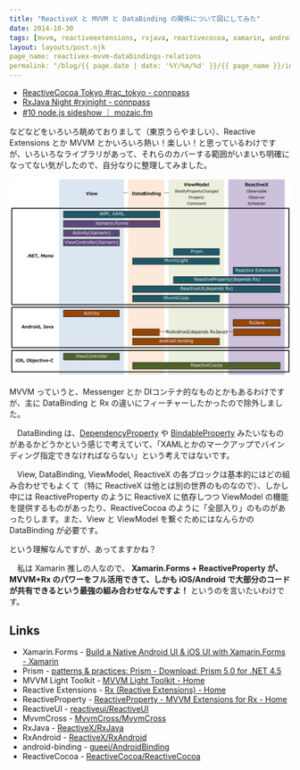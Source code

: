 ```yaml
---
title: "ReactiveX と MVVM と DataBinding の関係について図にしてみた"
date: 2014-10-30
tags: [mvvm, reactiveextensions, rxjava, reactivecocoa, xamarin, android, ios, C#]
layout: layouts/post.njk
page_name: reactivex-mvvm-databindings-relations
permalink: "/blog/{{ page.date | date: '%Y/%m/%d' }}/{{ page_name }}/index.html"
---
```

* [ReactiveCocoa Tokyo #rac_tokyo - connpass](http://connpass.com/event/8680/)
* [RxJava Night #rxjnight - connpass](http://connpass.com/event/9061/)
* [#10 node.js sideshow ｜ mozaic.fm](http://mozaic.fm/post/100741841543/10-node-js-sideshow)

<!--more-->

などなどをいろいろ眺めておりまして（東京うらやましい）、Reactive Extensions とか MVVM とかいろいろ熱い！楽しい！と思っているわけですが、いろいろなライブラリがあって、それらのカバーする範囲がいまいち明確になってない気がしたので、自分なりに整理してみました。

![](/img/posts/reactive_mvvm_databindings_relations_01.png)

MVVM っていうと、Messenger とか DIコンテナ的なものとかもあるわけですが、主に DataBinding と Rx の違いにフィーチャーしたかったので除外しました。

　DataBinding は、[DependencyProperty](http://www.atmarkit.co.jp/ait/articles/1008/03/news097_3.html) や [BindableProperty](http://blog.falafel.com/learning-xamarin-custom-renderers-in-xamarin-forms/) みたいなものがあるかどうかという感じで考えていて、「XAMLとかのマークアップでバインディング指定できなければならない」という考えではないです。

　View, DataBinding, ViewModel, ReactiveX の各ブロックは基本的にはどの組み合わせでもよくて（特に ReactiveX は他とは別の世界のものなので）、しかし中には ReactiveProperty のように ReactiveX に依存しつつ ViewModel の機能を提供するものがあったり、ReactiveCocoa のように「全部入り」のものがあったりします。また、View と ViewModel を繋ぐためにはなんらかの DataBinding が必要です。

という理解なんですが、あってますかね？

　私は Xamarin 推しの人なので、 **Xamarin.Forms + ReactiveProperty が、MVVM+Rx のパワーをフル活用できて、しかも iOS/Android で大部分のコードが共有できるという最強の組み合わせなんですよ！** というのを言いたいわけです。

## Links

* Xamarin.Forms - [Build a Native Android UI & iOS UI with Xamarin.Forms - Xamarin](http://xamarin.com/forms)
* Prism - [patterns & practices: Prism - Download: Prism 5.0 for .NET 4.5](http://compositewpf.codeplex.com/releases/view/117297)
* MVVM Light Toolkit - [MVVM Light Toolkit - Home](https://mvvmlight.codeplex.com/)
* Reactive Extensions - [Rx (Reactive Extensions) - Home](https://rx.codeplex.com/)
* ReactiveProperty - [ReactiveProperty - MVVM Extensions for Rx - Home](https://reactiveproperty.codeplex.com/)
* ReactiveUI - [reactiveui/ReactiveUI](https://github.com/reactiveui/reactiveui)
* MvvmCross - [MvvmCross/MvvmCross](https://github.com/MvvmCross/MvvmCross)
* RxJava - [ReactiveX/RxJava](https://github.com/ReactiveX/RxJava)
* RxAndroid - [ReactiveX/RxAndroid](https://github.com/ReactiveX/RxAndroid)
* android-binding - [gueei/AndroidBinding](https://github.com/gueei/AndroidBinding)
* ReactiveCocoa - [ReactiveCocoa/ReactiveCocoa](https://github.com/ReactiveCocoa/ReactiveCocoa)
